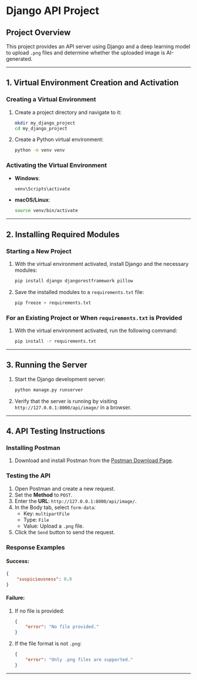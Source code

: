 
# Django API Project

## Project Overview
This project provides an API server using Django and a deep learning model to upload `.png` files and determine whether the uploaded image is AI-generated.

---

## 1. Virtual Environment Creation and Activation

### Creating a Virtual Environment
1. Create a project directory and navigate to it:
   ```bash
   mkdir my_django_project
   cd my_django_project
   ```

2. Create a Python virtual environment:
   ```bash
   python -m venv venv
   ```

### Activating the Virtual Environment
- **Windows**:
  ```bash
  venv\Scripts\activate
  ```

- **macOS/Linux**:
  ```bash
  source venv/bin/activate
  ```

---

## 2. Installing Required Modules

### Starting a New Project
1. With the virtual environment activated, install Django and the necessary modules:
   ```bash
   pip install django djangorestframework pillow
   ```

2. Save the installed modules to a `requirements.txt` file:
   ```bash
   pip freeze > requirements.txt
   ```

### For an Existing Project or When `requirements.txt` is Provided
1. With the virtual environment activated, run the following command:
   ```bash
   pip install -r requirements.txt
   ```

---

## 3. Running the Server
1. Start the Django development server:
   ```bash
   python manage.py runserver
   ```

2. Verify that the server is running by visiting `http://127.0.0.1:8000/api/image/` in a browser.

---

## 4. API Testing Instructions

### Installing Postman
1. Download and install Postman from the [Postman Download Page](https://www.postman.com/downloads/).

### Testing the API
1. Open Postman and create a new request.
2. Set the **Method** to `POST`.
3. Enter the **URL**: `http://127.0.0.1:8000/api/image/`.
4. In the Body tab, select `form-data`:
   - Key: `multipartFile`
   - Type: `File`
   - Value: Upload a `.png` file.
5. Click the `Send` button to send the request.

### Response Examples
#### Success:
```json
{
    "suspiciousness": 0.9
}
```

#### Failure:
1. If no file is provided:
   ```json
   {
       "error": "No file provided."
   }
   ```

2. If the file format is not `.png`:
   ```json
   {
       "error": "Only .png files are supported."
   }
   ```

---
